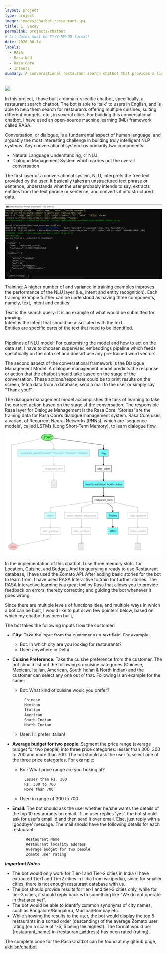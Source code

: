 ```yaml
---
layout: project
type: project
image: images/chatbot-restaurant.jpg
title: 1. Vacay
permalink: projects/chatbot
# All dates must be YYYY-MM-DD format!
date: 2020-08-14
labels:
  - RASA
  - Rasa NLU
  - Rasa Core
  - Intents
summary: A conversational restaurant search chatbot that provides a list of restaurants based on customer's location, cuisine, budget etc choices.
---
```


<img class="ui medium right floated rounded image" src="../images/vacay-home-page.png">

In this project, I have built a domain-specific chatbot, specifically, a restaurant search chatbot. The bot is able to 'talk' to users in English, and is able to help them search for restaurants offering multiple cuisines, suiting different budgets, etc., in several cities. For building this conversational chatbot, I have used an open-source machine learning (ML) framework called RASA.

Conversation, or dialogue, is a fundamental aspect of human language, and arguably the most interesting challenge in building truly intelligent NLP systems. Any conversational system has primarily two components:
- Natural Language Understanding, or NLU
- Dialogue Management System
which carries out the overall conversation

The first layer of a conversational system, NLU, interprets the free text provided by the user. It basically takes an unstructured text phrase or sentence, understands what the user probably intends to say, extracts entities from the text phrase or sentence, and converts it into structured data.

<img class="ui medium right floated rounded image" src="../images/IntentCmdPrompt.png">

Training: A higher number of and variance in training examples improves the performance of the NLU layer (i.e., intent and entity recognition).
Each training example further can be understood as having three components, namely, text, intent and entities:<br>

Text is the search query: It is an example of what would be submitted for parsing.<br>
Intent is the intent that should be associated with the text.<br>
Entities are specific parts of the text that need to be identified.<br><br>

Pipelines of NLU model: For customising the model and how to act on the data set, I have to choosen supervised_embeddings pipeline which feeds specifically on the data set and doesn’t use any pre-trained word vectors.

The second aspect of the conversational framework is the Dialogue Management Model. A dialogue management model predicts the response or action that the chatbot should take based on the stage of the conversation. These actions/responses could be to print results on the screen, fetch data from a database, send a mail to the user or simply say "Thank you!".

The dialogue management model accomplishes the task of learning to take the correct action based on the stage of the conversation. The responsible Rasa layer for Dialogue Management is the Rasa Core. 'Stories' are the training data for Rasa Core’s dialogue management system. Rasa Core uses a variant of Recurrent Neural Networks (RNNs), which are 'sequence models', called LSTMs (Long Short-Term Memory), to learn dialogue flow.

<img class="ui medium right floated rounded image" src="../images/Flowchart.png">

In the implementation of this chatbot, I use three memory slots, for Location, Cuisine, and Budget. And for querying a ready to use Restaurant database, I have used the Zomato API. After adding basic stories for the bot to learn from, I have used RASA Interactive to train for further stories. The RASA Interactive learning is a great tool by Rasa that allows you to provide feedback on errors, thereby correcting and guiding the bot whenever it goes wrong.

Since there are multiple levels of functionalities, and multiple ways in which a bot can be built, I would like to put down few pointers below, based on which my chatbot has been built,

The bot takes the following inputs from the customer:
- **City**: Take the input from the customer as a text field. For example:
    - Bot: In which city are you looking for restaurants?
    - User: anywhere in Delhi
- **Cuisine Preference**: Take the cuisine preference from the customer. The bot should list out the following six cuisine categories (Chinese, Mexican, Italian, American, South Indian & North Indian) and the customer can select any one out of that. Following is an example for the same:
    - Bot: What kind of cuisine would you prefer?
    
            Chinese
            Mexican
            Italian
            American
            South Indian
            North Indian
    - User: I’ll prefer Italian!
- **Average budget for two people**: Segment the price range (average budget for two people) into three price categories: lesser than 300, 300 to 700 and more than 700. The bot should ask the user to select one of the three price categories. For example:
    - Bot: What price range are you looking at?

            Lesser than Rs. 300
            Rs. 300 to 700
            More than 700
    - User: in range of 300 to 700
    
- **Email:** The bot should ask the user whether he/she wants the details of the top 10 restaurants on email. If the user replies 'yes', the bot should ask for user’s email id and then send it over email. Else, just reply with a 'goodbye' message. The mail should have the following details for each restaurant:

            Restaurant Name
            Restaurant locality address
            Average budget for two people
            Zomato user rating
 
***Important Notes***
- The bot would only work for Tier-1 and Tier-2 cities in India (I have extracted Tier1 and Tier2 cities in India from wikipedia), since for smaller cities, there is not enough restaurant database with us.
- The bot should provide results for tier-1 and tier-2 cities only, while for tier-3 cities, it should reply back with something like "We do not operate in that area yet".
- The bot would be able to identify common synonyms of city names, such as Bangalore/Bengaluru, Mumbai/Bombay etc.
- While showing the results to the user, the bot would display the top 5 restaurants in a sorted order (descending) of the average Zomato user rating (on a scale of 1-5, 5 being the highest). The format would be: {restaurant_name} in {restaurant_address} has been rated {rating}.
 
The complete code for the Rasa Chatbot can be found at my github page, <a href="https://github.com/akhilsn/RASA-chatbot"><i class="large github icon"></i>akhilsn/chatbot</a>
